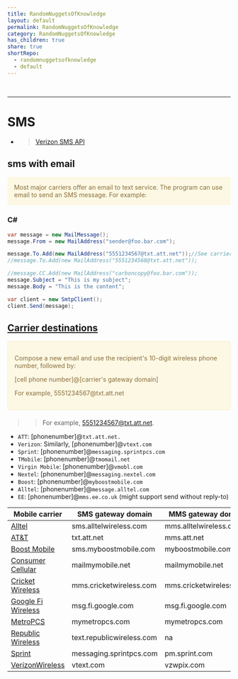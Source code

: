 ```yaml
---
title: RandomNuggetsOfKnowledge
layout: default
permalink: RandomNuggetsOfKnowledge
category: RandomNuggetsOfKnowledge
has_children: true
share: true
shortRepo:
  - randomnuggetsofknowledge
  - default
---
```


<br/>

---

# SMS

- > [Verizon SMS API](https://thingspace.verizon.com/documentation/apis/sms.html)

## sms with email

<div style="padding: 15px; margin-bottom: 20px; border-radius: 4px; color: #8a6d3b;; background-color: #fcf8e3; border-color: #faebcc;">            
    Most major carriers offer an email to text service. The program can use email to send an SMS message. For example:
</div>

### C#

```csharp
var message = new MailMessage();
message.From = new MailAddress("sender@foo.bar.com");

message.To.Add(new MailAddress("5551234567@txt.att.net"));//See carrier destinations below
//message.To.Add(new MailAddress("5551234568@txt.att.net"));

//message.CC.Add(new MailAddress("carboncopy@foo.bar.com"));
message.Subject = "This is my subject";
message.Body = "This is the content";

var client = new SmtpClient();
client.Send(message);
```

## [Carrier destinations](https://en.wikipedia.org/wiki/SMS_gateway)

<div style="padding: 15px; border: 1px solid transparent; border-color: transparent; margin-bottom: 20px; border-radius: 4px; color: #8a6d3b;; background-color: #fcf8e3; border-color: #faebcc;">            
<p> Compose a new email and use the recipient's 10-digit wireless phone number, followed by:</p>
<p>[cell phone number]@[carrier's gateway domain]</p>
<p>For example, 5551234567@txt.att.net</p>
</div>

> > For example, 5551234567@txt.att.net.

- `ATT`: [phonenumber]@`txt.att.net.`
- `Verizon`: Similarly, [phonenumber]@`vtext.com`
- `Sprint`: [phonenumber]@`messaging.sprintpcs.com`
- `TMobile`: [phonenumber]@`tmomail.net`
- `Virgin Mobile`: [phonenumber]@`vmobl.com`
- `Nextel`: [phonenumber]@`messaging.nextel.com`
- `Boost`: [phonenumber]@`myboostmobile.com`
- `Alltel`: [phonenumber]@`message.alltel.com`
- `EE`: [phonenumber]@`mms.ee.co.uk` (might support send without reply-to)

| Mobile carrier                                                               | SMS gateway domain        | MMS gateway domain      |
|------------------------------------------------------------------------------|---------------------------|-------------------------|
| [Alltel](https://en.wikipedia.org/wiki/Alltel)                               | sms.alltelwireless.com    | mms.alltelwireless.com  |
| [AT&T](https://en.wikipedia.org/wiki/AT%26T_Mobility)                        | txt.att.net               | mms.att.net             |
| [Boost Mobile](<https://en.wikipedia.org/wiki/Boost_Mobile_(United_States)>) | sms.myboostmobile.com     | myboostmobile.com       |
| [Consumer Cellular](https://en.wikipedia.org/wiki/Consumer_Cellular)         | mailmymobile.net          | mailmymobile.net        |
| [Cricket Wireless](https://en.wikipedia.org/wiki/Cricket_Wireless)           | mms.cricketwireless.com   | mms.cricketwireless.com |
| [Google Fi Wireless](https://en.wikipedia.org/wiki/Google_Fi_Wireless)       | msg.fi.google.com         | msg.fi.google.com       |
| [MetroPCS](https://en.wikipedia.org/wiki/MetroPCS)                           | mymetropcs.com            | mymetropcs.com          |
| [Republic Wireless](https://en.wikipedia.org/wiki/Republic_Wireless)         | text.republicwireless.com | na                      |
| [Sprint](https://en.wikipedia.org/wiki/Sprint_Corporation)                   | messaging.sprintpcs.com   | pm.sprint.com           |
| [VerizonWireless](<https://en.wikipedia.org/wiki/Verizon_(mobile_network)>)  | vtext.com                 | vzwpix.com              |